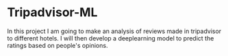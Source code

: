 # Tripadvisor-ML
In this project I am going to make an analysis of reviews made in tripadvisor to different hotels. I will then develop a deeplearning model to predict the ratings based on people's opinions.